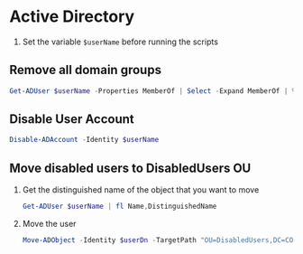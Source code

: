 # Active Directory

1. Set the variable ```$userName``` before running the scripts

## Remove all domain groups

```powershell
Get-ADUser $userName -Properties MemberOf | Select -Expand MemberOf | %{Remove-ADGroupMember $_ -member $userName}
```

## Disable User Account

```powershell
Disable-ADAccount -Identity $userName
```

## Move disabled users to DisabledUsers OU

1. Get the distinguished name of the object that you want to move

    ```powershell
    Get-ADUser $userName | fl Name,DistinguishedName
    ```

2. Move the user

    ```powershell
    Move-ADObject -Identity $userDn -TargetPath "OU=DisabledUsers,DC=CONTOSO,DC=local"
    ```
